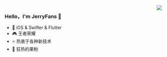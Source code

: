 <img align="right" src="https://github-readme-stats.vercel.app/api?username=JerryFans&show_icons=true&theme=default&hide_title=true" />

### Hello，I'm JerryFans 👋

- :hammer: iOS & Swifter & Flutter
- :video_game: 王者荣耀
- :star: 热衷于各种新技术
- :apple: 狂热的果粉

<!--
**JerryFans/JerryFans** is a ✨ _special_ ✨ repository because its `README.md` (this file) appears on your GitHub profile.

Here are some ideas to get you started:

- 🔭 I’m currently working on ...
- 🌱 I’m currently learning ...
- 👯 I’m looking to collaborate on ...
- 🤔 I’m looking for help with ...
- 💬 Ask me about ...
- 📫 How to reach me: ...
- 😄 Pronouns: ...
- ⚡ Fun fact: ...
-->
